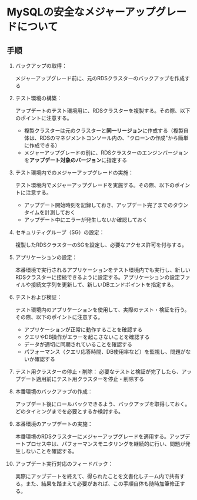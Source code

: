 # MySQLの安全なメジャーアップグレードについて

## 手順

1. バックアップの取得：

    メジャーアップグレード前に、元のRDSクラスターのバックアップを作成する

2. テスト環境の構築：

    アップデートのテスト環境用に、RDSクラスターを複製する。その際、以下のポイントに注意する。
    - 複製クラスターは元のクラスターと**同一リージョン**に作成する（複製自体は、RDSのマネジメントコンソール内の、"クローンの作成"から簡単に作成できる）
    - メジャーアップグレードの前に、RDSクラスターのエンジンバージョンを**アップデート対象のバージョン**に指定する

3. テスト環境内でのメジャーアップグレードの実施：

    テスト環境内でメジャーアップグレードを実施する。その際、以下のポイントに注意する。
    - アップデート開始時刻を記録しておき、アップデート完了までのタウンタイムを計測しておく
    - アップデート中にエラーが発生しないか確認しておく

4. セキュリティグループ（SG）の設定：

    複製したRDSクラスターのSGを設定し、必要なアクセス許可を付与する。

5. アプリケーションの設定：

    本番環境で実行されるアプリケーションをテスト環境内でも実行し、新しいRDSクラスターに接続できるように設定する。アプリケーションの設定ファイルや接続文字列を更新して、新しいDBエンドポイントを指定する。

6. テストおよび検証：

    テスト環境内のアプリケーションを使用して、実際のテスト・検証を行う。その際、以下のポイントに注意する。
    - アプリケーションが正常に動作することを確認する
    - クエリやDB操作がエラーを起こさないことを確認する
    - データが適切に同期されていることを確認する
    - パフォーマンス（クエリ応答時間、DB使用率など）を監視し、問題がないか確認する

7. テスト用クラスターの停止・削除：
必要なテストと検証が完了したら、アップデート適用前にテスト用クラスターを停止・削除する

8. 本番環境のバックアップの作成：

    アップデート後にロールバックできるよう、バックアップを取得しておく。どのタイミングまでを必要とするか検討する。

9. 本番環境のアップデートの実施：

    本番環境のRDSクラスターにメジャーアップグレードを適用する。アップデートプロセス中は、パフォーマンスモニタリングを継続的に行い、問題が発生しないことを確認する。

10. アップデート実行対応のフィードバック：

    実際にアップデートを終えて、得られたことを文書化しチーム内で共有する。また、結果を踏まえて必要があれば、この手順自体も随時加筆修正する。